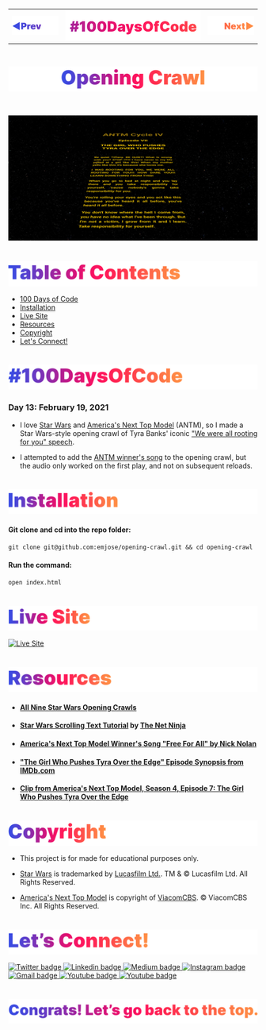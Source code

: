 <p id="header"><p>

<table><tr>
<td> <a href="https://github.com/emjose/heart-animation/#header"><img src="Assets/header-left.png" alt="previous" style="width: 200px;"/></a> </td>
<td> <a href="https://github.com/emjose/one-hundred/#header"><img src="Assets/header-center.png" alt="100 days of code" style="width: 580px;"/></a> </td>
<td> <a href="https://github.com/emjose/form-validation/#header"><img src="Assets/header-right.png" alt="next" style="width: 200px;"/></a> </td>
</tr></table>

<br>

<p id="project-title"><p>

<a href=#table-of-contents>![Opening Crawl](Assets/inter-013-opening-crawl.png)</a> 

<br>

<a href="https://emjose.github.io/opening-crawl/">![Opening Crawl](Assets/preview-013-opening-crawl.png)</a>

#

<p id="table-of-contents"><p>

<a href=#table-of-contents>![Table of Contents](Assets/inter-toc.png)</a>  

- [100 Days of Code](#100days)
- [Installation](#installation) 
- [Live Site](#live-site)
- [Resources](#resources)
- [Copyright](#copyright)
- [Let's Connect!](#lets-connect) 

#

<p id="100days"><p>

<a href=#100days>![#100DaysOfCode](Assets/inter-100hash.png)</a>  

### Day 13: February 19, 2021
- I love <a href="https://www.starwars.com/">Star Wars</a> and <a href="http://www.vh1.com/shows/americas-next-top-model">America's Next Top Model</a> (ANTM), so I made a Star Wars-style opening crawl of Tyra Banks' iconic <a href="https://youtu.be/C6OhhUDQJU4?t=282">"We were all rooting for you" speech</a>. 
  
- I attempted to add the <a href="https://youtu.be/CaWHI2_cDHI">ANTM winner's song</a> to the opening crawl, but the audio only worked on the first play, and not on subsequent reloads.

#

<p id="installation"><p>

<a href=#installation>![Installation](Assets/inter-installation.png)</a>

#### Git clone and cd into the repo folder:
``` 
git clone git@github.com:emjose/opening-crawl.git && cd opening-crawl 
```
#### Run the command:
```
open index.html
```

#

<p id="live-site"><p>

<a href="https://emjose.github.io/opening-crawl/">![Live Site](Assets/inter-live-site.png)</a>  

<a href="https://emjose.github.io/opening-crawl/">![Live Site](Assets/013-antm.gif)</a>

#

<p id="resources"><p>

<a href=#resources>![Resources](Assets/inter-resources.png)</a>  

- #### [All Nine Star Wars Opening Crawls](https://youtu.be/kG58selILLs)

- #### [Star Wars Scrolling Text Tutorial](https://youtu.be/kHrV2ZHzF-0) by [The Net Ninja](https://www.youtube.com/channel/UCW5YeuERMmlnqo4oq8vwUpg)

- #### [America's Next Top Model Winner's Song "Free For All" by Nick Nolan](https://youtu.be/CaWHI2_cDHI)

- #### ["The Girl Who Pushes Tyra Over the Edge" Episode Synopsis from IMDb.com](https://www.imdb.com/title/tt0511485/)

- #### [Clip from America's Next Top Model, Season 4, Episode 7: The Girl Who Pushes Tyra Over the Edge](https://youtu.be/C6OhhUDQJU4)

#

<p id="copyright"><p>

<a href=#copyright>![Copyright](Assets/inter-copyright.png)</a>

- This project is for made for educational purposes only. 

- <a href="https://www.starwars.com/">Star Wars</a> is trademarked by <a href="https://www.lucasfilm.com/">Lucasfilm Ltd.</a>. TM & © Lucasfilm Ltd. All Rights Reserved.
  
- <a href="http://www.vh1.com/shows/americas-next-top-model">America's Next Top Model</a> is copyright of <a href="https://www.viacomcbs.com/">ViacomCBS</a>. © ViacomCBS Inc. All Rights Reserved.

#

<p id="lets-connect"><p>

<a href=#lets-connect>![Let's Connect!](Assets/inter-lets-connect.png)</a>

<p><a href="https://twitter.com/Emmanuel_Labor"><img src="https://img.shields.io/badge/twitter-%231DA1F2.svg?&style=for-the-badge&logo=twitter&logoColor=white" height=30 width=90 alt="Twitter badge"> <a href="https://www.linkedin.com/in/emmanuelpjose/"><img src="https://img.shields.io/badge/linkedin-%230064e7.svg?&style=for-the-badge&logo=linkedin&logoColor=white" height=30 width=90 alt="Linkedin badge"> <a href="https://emmanueljose.medium.com/"><img src="https://img.shields.io/badge/medium-%238700f5.svg?&style=for-the-badge&logo=medium&logoColor=white" height=30 width=90 alt="Medium badge"> <a href="https://www.instagram.com/emmanuel_jose/"><img src="https://img.shields.io/badge/instagram-%23ff0077.svg?&style=for-the-badge&logo=instagram&logoColor=white" height=30 width=90 alt="Instagram badge"> <a href="mailto:emjose@gmail.com"><img src="https://img.shields.io/badge/gmail-%23fd1745.svg?&style=for-the-badge&logo=gmail&logoColor=white" height=30 width=90 alt="Gmail badge"> <a href="https://www.youtube.com/channel/UCQdqFg-_J83jn9xJRd1W3tQ/videos"><img src="https://img.shields.io/badge/youtube-%23FF0000.svg?&style=for-the-badge&logo=youtube&logoColor=white" height=30 width=90 alt="Youtube badge"> <a href="https://github.com/emjose"><img src="https://img.shields.io/badge/github-%23ff8e44.svg?&style=for-the-badge&logo=github&logoColor=white" height=30 width=90 alt="Youtube badge"></p>

#

<a href=#header>![Back to Top](Assets/inter-congrats.png)</a>